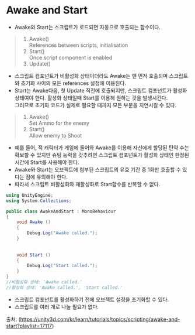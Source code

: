 Awake and Start
===============
- Awake와 Start는 스크립트가 로드되면 자동으로 호출되는 함수이다.
> 1. Awake()\
     References between scripts, initialisation
> 2. Start()\
     Once script component is enabled
> 3. Update()

- 스크립트 컴포넌트가 비활성화 상태이더라도 Awake는 맨 먼저 호출되며 스크립트와 초기화 사이의 모든 references 설정에 이용된다.
- Start는 Awake다음, 첫 Update 직전에 호출되지만, 스크립트 컴포넌트가 활성화 상태여야 한다. 활성화 상태일때 Start를 이용해 원하는 것을 발생시킨다.\
그러므로 초기화 코드가 실제로 필요할 때까지 모든 부분을 지연시킬 수 있다.
> 1. Awake()\
     Set Ammo for the enemy
> 2. Start()\
     Allow enemy to Shoot
- 예를 들어, 적 캐릭터가 게임에 들어와 Awake를 이용해 자신에게 할당된 탄약 수는 확보할 수 있지만 슈팅 능력을 갖추려면 스크립트 컴포넌트가 활성화 상태인 한정된 시간에 Start를 사용해야 한다.
- Awake와 Start는 오브젝트에 첨부된 스크립트의 유효 기간 중 1회만 호출할 수 있다는 점에 유의해야 한다.
- 따라서 스크립트 비활성화와 재활성화로 Start함수를 반복할 수 없다.

```c#
using UnityEngine;
using System.Collections;

public class AwakeAndStart : MonoBehaviour
{
    void Awake ()
    {
        Debug.Log("Awake called."); 
    }
    
    
    void Start ()
    {
        Debug.Log("Start called.");
    }
}
//비활성화 상태: 'Awake called.'
//활성화 상태: 'Awake called.', 'Start called.'
```
- 스크립트 컴포넌트를 활성화하기 전에 오브젝트 설정을 초기화할 수 있다.
- 스크립트를 여러 개로 나눌 필요가 없다.

출처: (https://unity3d.com/kr/learn/tutorials/topics/scripting/awake-and-start?playlist=17117)